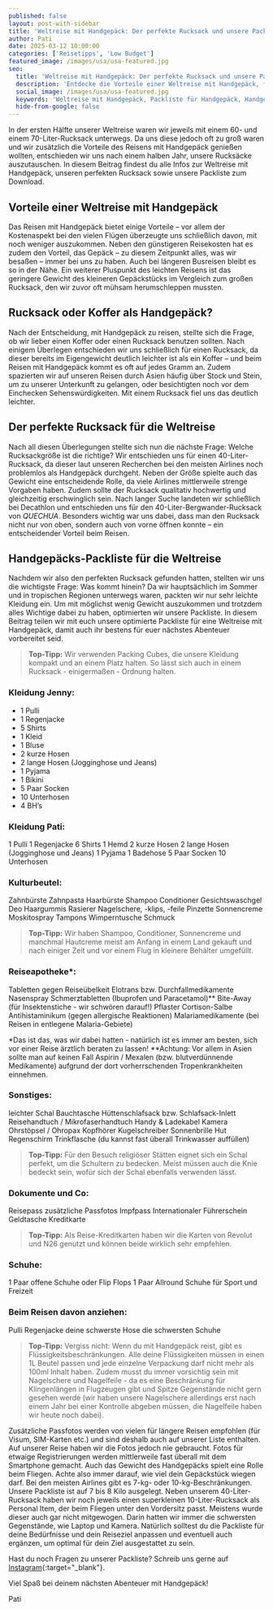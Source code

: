 ```yaml
---
published: false
layout: post-with-sidebar
title: 'Weltreise mit Handgepäck: Der perfekte Rucksack und unsere Packliste'
author: Pati
date: 2025-03-12 10:00:00
categories: ['Reisetipps', 'Low Budget']
featured_image: /images/usa/usa-featured.jpg
seo:
  title: 'Weltreise mit Handgepäck: Der perfekte Rucksack und unsere Packliste'
  description: 'Entdecke die Vorteile einer Weltreise mit Handgepäck, finde den perfekten Rucksack und sieh dir unsere Packliste an, die für eine minimalistische Reise mit wenig Gepäck optimiert ist.'
  social_image: /images/usa/usa-featured.jpg
  keywords: 'Weltreise mit Handgepäck, Packliste für Handgepäck, Handgepäck, Packliste, Handgepäck Packliste, Reisen mit Handgepäck, 7kg Handgepäck, Backpacking Packliste, Rucksackreisen, Rucksack für Weltreise, Reisen mit leichtem Gepäck'
  hide-from-google: false
---
```


In der ersten Hälfte unserer Weltreise waren wir jeweils mit einem 60- und einem 70-Liter-Rucksack unterwegs. Da uns diese jedoch oft zu groß waren und wir zusätzlich die Vorteile des Reisens mit Handgepäck genießen wollten, entschieden wir uns nach einem halben Jahr, unsere Rucksäcke auszutauschen. In diesem Beitrag findest du alle Infos zur Weltreise mit Handgepäck, unseren perfekten Rucksack sowie unsere Packliste zum Download.

## Vorteile einer Weltreise mit Handgepäck
Das Reisen mit Handgepäck bietet einige Vorteile – vor allem der Kostenaspekt bei den vielen Flügen überzeugte uns schließlich davon, mit noch weniger auszukommen. Neben den günstigeren Reisekosten hat es zudem den Vorteil, das Gepäck – zu diesem Zeitpunkt alles, was wir besaßen – immer bei uns zu haben. Auch bei längeren Busreisen bleibt es so in der Nähe. Ein weiterer Pluspunkt des leichten Reisens ist das geringere Gewicht des kleineren Gepäckstücks im Vergleich zum großen Rucksack, den wir zuvor oft mühsam herumschleppen mussten.

## Rucksack oder Koffer als Handgepäck?
Nach der Entscheidung, mit Handgepäck zu reisen, stellte sich die Frage, ob wir lieber einen Koffer oder einen Rucksack benutzen sollten. Nach einigem Überlegen entschieden wir uns schließlich für einen Rucksack, da dieser bereits im Eigengewicht deutlich leichter ist als ein Koffer – und beim Reisen mit Handgepäck kommt es oft auf jedes Gramm an. Zudem spazierten wir auf unseren Reisen durch Asien häufig über Stock und Stein, um zu unserer Unterkunft zu gelangen, oder besichtigten noch vor dem Einchecken Sehenswürdigkeiten. Mit einem Rucksack fiel uns das deutlich leichter.

## Der perfekte Rucksack für die Weltreise
Nach all diesen Überlegungen stellte sich nun die nächste Frage: Welche Rucksackgröße ist die richtige? Wir entschieden uns für einen 40-Liter-Rucksack, da dieser laut unseren Recherchen bei den meisten Airlines noch problemlos als Handgepäck durchgeht. Neben der Größe spielte auch das Gewicht eine entscheidende Rolle, da viele Airlines mittlerweile strenge Vorgaben haben. Zudem sollte der Rucksack qualitativ hochwertig und gleichzeitig erschwinglich sein. Nach langer Suche landeten wir schließlich bei Decathlon und entschieden uns für den 40-Liter-Bergwander-Rucksack von *QUECHUA*. Besonders wichtig war uns dabei, dass man den Rucksack nicht nur von oben, sondern auch von vorne öffnen konnte – ein entscheidender Vorteil beim Reisen.

## Handgepäcks-Packliste für die Weltreise
Nachdem wir also den perfekten Rucksack gefunden hatten, stellten wir uns die wichtigste Frage: Was kommt hinein? Da wir hauptsächlich im Sommer und in tropischen Regionen unterwegs waren, packten wir nur sehr leichte Kleidung ein. Um mit möglichst wenig Gewicht auszukommen und trotzdem alles Wichtige dabei zu haben, optimierten wir unsere Packliste. In diesem Beitrag teilen wir mit euch unsere optimierte Packliste für eine Weltreise mit Handgepäck, damit auch ihr bestens für euer nächstes Abenteuer vorbereitet seid.
> **Top-Tipp:** Wir verwenden Packing Cubes, die unsere Kleidung kompakt und an einem Platz halten. So lässt sich auch in einem Rucksack - einigermaßen - Ordnung halten.

### Kleidung Jenny:
- 1 Pulli
- 1 Regenjacke 
- 5 Shirts
- 1 Kleid
- 1 Bluse
- 2 kurze Hosen
- 2 lange Hosen (Jogginghose und Jeans)
- 1 Pyjama
- 1 Bikini
- 5 Paar Socken 
- 10 Unterhosen
- 4 BH’s

### Kleidung Pati:
1 Pulli
1 Regenjacke 
6 Shirts
1 Hemd
2 kurze Hosen
2 lange Hosen (Jogginghose und Jeans)
1 Pyjama
1 Badehose
5 Paar Socken 
10 Unterhosen

### Kulturbeutel:
Zahnbürste
Zahnpasta
Haarbürste
Shampoo
Conditioner
Gesichtswaschgel
Deo
Haargummis
Rasierer
Nagelschere, -klips, -feile
Pinzette
Sonnencreme
Moskitospray
Tampons 
Wimperntusche
Schmuck

> **Top-Tipp:** Wir haben Shampoo, Conditioner, Sonnencreme und manchmal Hautcreme meist am Anfang in einem Land gekauft und nach einiger Zeit und vor einem Flug in kleinere Behälter umgefüllt. 

### Reiseapotheke*:
Tabletten gegen Reiseübelkeit
Elotrans bzw. Durchfallmedikamente
Nasenspray
Schmerztabletten (Ibuprofen und Paracetamol)**
Bite-Away (für Insektenstiche - wir schwören darauf!)
Pflaster
Cortison-Salbe
Antihistaminikum (gegen allergische Reaktionen)
Malariamedikamente (bei Reisen in entlegene Malaria-Gebiete)

*Das ist das, was wir dabei hatten - natürlich ist es immer am besten, sich vor einer Reise ärztlich beraten zu lassen!
**Achtung: Vor allem in Asien sollte man auf keinen Fall Aspirin / Mexalen (bzw. blutverdünnende Medikamente) aufgrund der dort vorherrschenden Tropenkrankheiten einnehmen.

### Sonstiges:
leichter Schal
Bauchtasche
Hüttenschlafsack bzw. Schlafsack-Inlett
Reisehandtuch / Mikrofaserhandtuch 
Handy & Ladekabel
Kamera
Ohrstöpsel / Ohropax
Kopfhörer 
Kugelschreiber
Sonnenbrille
Hut
Regenschirm
Trinkflasche (du kannst fast überall Trinkwasser auffüllen)

> **Top-Tipp:** Für den Besuch religiöser Stätten eignet sich ein Schal perfekt, um die Schultern zu bedecken. Meist müssen auch die Knie bedeckt sein, wofür sich der Schal ebenfalls verwenden lässt.

### Dokumente und Co:
Reisepass
zusätzliche Passfotos
Impfpass
Internationaler Führerschein
Geldtasche
Kreditkarte
> **Top-Tipp:** Als Reise-Kreditkarten haben wir die Karten von Revolut und N26 genutzt und können beide wirklich sehr empfehlen. 

### Schuhe:
1 Paar offene Schuhe oder Flip Flops
1 Paar Allround Schuhe für Sport und Freizeit

### Beim Reisen davon anziehen:
Pulli
Regenjacke
deine schwerste Hose
die schwersten Schuhe 

> **Top-Tipp:** Vergiss nicht: Wenn du mit Handgepäck reist, gibt es Flüssigkeitsbeschränkungen. Alle deine Flüssigkeiten müssen in einen 1L Beutel passen und jede einzelne Verpackung darf nicht mehr als 100ml Inhalt haben. Zudem musst du immer vorsichtig sein mit Nagelschere und Nagelfeile - da es eine Beschränkung für Klingenlängen in Flugzeugen gibt und Spitze Gegenstände nicht gern gesehen werde (wir haben unsere Nagelschere allerdings erst nach einem Jahr bei einer Kontrolle abgeben müssen, die Nagelfeile haben wir heute noch dabei). 

Zusätzliche Passfotos werden von vielen für längere Reisen empfohlen (für Visum, SIM-Karten etc.) und sind deshalb auch auf unserer Liste enthalten. Auf unserer Reise haben wir die Fotos jedoch nie gebraucht. Fotos für etwaige Registrierungen werden mittlerweile fast überall mit dem Smartphone gemacht.
Auch das Gewicht des Handgepäcks spielt eine Rolle beim Fliegen. Achte also immer darauf, wie viel dein Gepäckstück wiegen darf. Bei den meisten Airlines gibt es 7-kg- oder 10-kg-Beschränkungen. Unsere Packliste ist auf 7 bis 8 Kilo ausgelegt.
Neben unserem 40-Liter-Rucksack haben wir noch jeweils einen superkleinen 10-Liter-Rucksack als Personal Item, der beim Fliegen unter den Vordersitz passt. Meistens wurde dieser auch gar nicht mitgewogen. Darin hatten wir immer die schwersten Gegenstände, wie Laptop und Kamera.
Natürlich solltest du die Packliste für deine Bedürfnisse und dein Reiseziel anpassen und eventuell auch ergänzen, um optimal für dein Ziel ausgestattet zu sein.

Hast du noch Fragen zu unserer Packliste? Schreib uns gerne auf [Instagram](https://instagram.com/onememorypermile){:target="_blank"}.

Viel Spaß bei deinem nächsten Abenteuer mit Handgepäck!
<p class="signature">Pati</p>